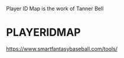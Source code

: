 Player ID Map is the work of Tanner Bell

# PLAYERIDMAP
https://www.smartfantasybaseball.com/tools/
